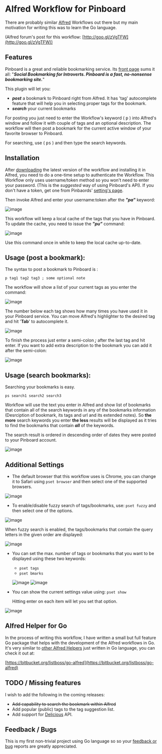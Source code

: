 # Alfred Workflow for Pinboard

There are probably similar [Alfred](http://www.alfredapp.com/) Workflows out there but my main motivation for writing this was to learn the Go language.

(Alfred forum's post for this workflow: [http://goo.gl/zVgTFW](http://goo.gl/zVgTFW))

## Features
Pinboard is a great and reliable bookmarking service. Its [front page](https://pinboard.in) sums it all:
"***Social Bookmarking for Introverts. Pinboard is a fast, no-nonsense bookmarking site.***"

This plugin will let you:

- _**post**_ a bookmark to Pinboard right from Alfred. It has 'tag' autocomplete feature that will help you in selecting proper tags for the bookmark.
- _**search**_ your current bookmarks

For posting you just need to enter the Workflow's keyword ( <kbd>p</kbd> ) into Alfred's window and follow it with couple of tags and an optional description. The workflow will then post a bookmark for the current active window of your favorite browser to Pinboard.

For searching, use ( <kbd>ps</kbd> ) and then type the search keywords.

## Installation
After [downloading](https://bitbucket.org/listboss/go-pinboard/downloads) the latest version of the workflow and installing it in Alfred, you need to do a one-time setup to authenticate the Workflow. This Workflow only uses username/token method so you won't need to enter your password. (This is the *suggested* way of using Pinboard's API).
If you don't have a token, get one from Pinbaords' [setting's page](https://pinboard.in/settings/password).

Then invoke Alfred and enter your username:token after the ***"pa"*** keyword:

![image](https://bitbucket.org/listboss/go-pinboard/wiki/authentication.png)

This workflow will keep a local cache of the tags that you have in Pinboard. To update the cache, you need to issue the ***"pu"*** command:

![image](https://bitbucket.org/listboss/go-pinboard/wiki/update.png)

Use this command once in while to keep the local cache up-to-date.

## Usage (post a bookmark):
The syntax to post a bookmark to Pinboard is :

```
p tag1 tag2 tag3 ; some optional note
```

The workflow will show a list of your current tags as you enter the command:

![image](https://bitbucket.org/listboss/go-pinboard/wiki/tag-suggestion-1.png)

The number below each tag shows how many times you have used it in your Pinboard service.
You can move Alfred's highlighter to the desired tag and hit '**Tab**' to autocomplete it.

![image](https://bitbucket.org/listboss/go-pinboard/wiki/tag-suggestion-2.png)

To finish the process just enter a semi-colon ***;*** after the last tag and hit enter.
If you want to add extra description to the bookmark you can add it after the semi-colon:

![image](https://bitbucket.org/listboss/go-pinboard/wiki/adding-notes.png)

## Usage (search bookmarks):
Searching your bookmarks is easy.

```
ps search1 search2 search3
```

Workflow will use the text you enter in Alfred and show list of bookmarks that contain all of the search keywords in any of the bookmarks information (Desrciption of bookmark, its tags and url and its extended notes). So **the more** search keywords you enter **the less** results will be displayed as it tries to find the bookmarks that contain ***all*** of the keywords.

The search result is ordered in descending order of dates they were posted to your Pinboard account.

![image](https://bitbucket.org/listboss/go-pinboard/wiki/bookmarks-search-results.png)

## Additional Settings
- The default browser that this workflow uses is Chrome, you can change it to Safari using
```pset browser``` and then select one of the supported browsers.

![image](https://bitbucket.org/listboss/go-pinboard/wiki/set-browser.png)

- To enable/disable fuzzy search of tags/bookmarks, use:
```pset fuzzy``` and then select one of the options.

![image](https://bitbucket.org/listboss/go-pinboard/wiki/set-fuzzy.png)

When fuzzy search is enabled, the tags/bookmarks that contain the query letters in the given order are displayed:

![image](https://bitbucket.org/listboss/go-pinboard/wiki/fuzzy-search-tags.png)

- You can set the max. number of tags or bookmarks that you want to be displayed using these two keywords:
	- ```pset tags```
	- ```pset bmarks```
	
	![image](https://bitbucket.org/listboss/go-pinboard/wiki/set-max-tags.png)
	![image](https://bitbucket.org/listboss/go-pinboard/wiki/set-max-bmarks.png)

- You can show the current settings value using:
```pset show```

	Hitting enter on each item will let you set that option.
	
![image](https://bitbucket.org/listboss/go-pinboard/wiki/set-show.png)

## Alfred Helper for Go
In the process of writing this workflow, I have written a small but full feature Go package that helps with the development of the Alfred workflows in Go. It's very similar to [other Alfred Helpers](http://dferg.us/workflows-class/) just written in Go language, you can check it out at:

[https://bitbucket.org/listboss/go-alfred](https://bitbucket.org/listboss/go-alfred)

## TODO / Missing features

I wish to add the following in the coming releases:

- ~~Add capability to search the bookmark within Alfred~~
- Add popular (public) tags to the tag suggestion list.
- Add support for [Delicious](https://delicious.com/) API.


## Feedback / Bugs
This is my first non-trivial project using Go language so so your [feedback or bug](https://bitbucket.org/listboss/go-pinboard/issues?status=new&status=open) reports are greatly appreciated.

